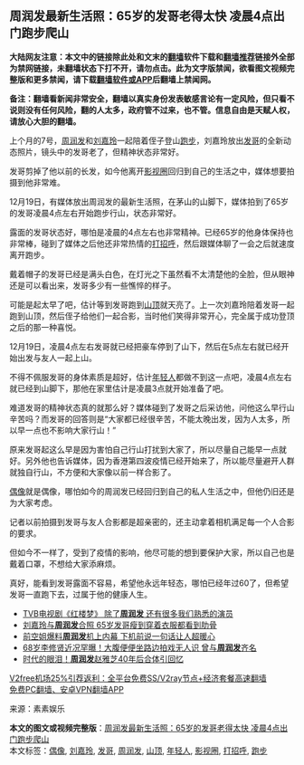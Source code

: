  <h2>周润发最新生活照：65岁的发哥老得太快 凌晨4点出门跑步爬山</h2> <p class="notice"><b>大陆网友注意：本文中的链接除此处和文末的<a href="https://github.com/bannedbook/fanqiang" >翻墙</a>软件下载和<a href="https://github.com/killgcd/justmysocks/blob/master/README.md">翻墙推荐</a>链接外全部为禁网链接，未翻墙状态下打不开，请勿点击。此为文字版禁闻，欲看图文视频完整版和更多禁闻，请下载<a href="https://github.com/bannedbook/fanqiang">翻墙软件或APP</a>后翻墙上禁闻网。</p><p>备注：翻墙看新闻非常安全，翻墙以真实身份发表敏感言论有一定风险，但只看不说则没有任何风险，翻的人太多，政府管不过来，也不管。信息自由是天赋人权，请放心大胆的翻墙。</b></p>  <div class="entry"> <p>上个月的7号，<a href="https://www.bannedbook.org/bnews/tag/%e5%91%a8%e6%b6%a6%e5%8f%91/" class="st_tag internal_tag" rel="tag" title="标签 周润发 下的日志">周润发</a>和<a href="https://www.bannedbook.org/bnews/tag/%e5%88%98%e5%98%89%e7%8e%b2/" class="st_tag internal_tag" rel="tag" title="标签 刘嘉玲 下的日志">刘嘉玲</a>一起陪着侄子登山<a href="https://www.bannedbook.org/bnews/tag/%E8%B7%91%E6%AD%A5/" class="st_tag internal_tag" rel="tag" title="标签 跑步 下的日志">跑步</a>，刘嘉玲放出<a href="https://www.bannedbook.org/bnews/tag/%E5%8F%91%E5%93%A5/" class="st_tag internal_tag" rel="tag" title="标签 发哥 下的日志">发哥</a>的全新动态照片，镜头中的发哥老了，但精神状态非常好。</p> <p>发哥剪掉了他以前的长发，如今他离开<a href="https://www.bannedbook.org/bnews/tag/%E5%BD%B1%E8%A7%86%E5%9C%88/" class="st_tag internal_tag" rel="tag" title="标签 影视圈 下的日志">影视圈</a>回归到自己的生活之中，媒体想要拍摄到他非常难。</p> <p>12月19日，有媒体放出周润发的最新生活照，在茅山的山脚下，媒体拍到了65岁的发哥凌晨4点左右开始跑步行山，状态非常好。</p> <p>露面的发哥状态好，哪怕是凌晨的4点左右也非常精神。已经65岁的他身体保持也非常棒，碰到了媒体之后他还非常热情的<a href="https://www.bannedbook.org/bnews/tag/%E6%89%93%E6%8B%9B%E5%91%BC/" class="st_tag internal_tag" rel="tag" title="标签 打招呼 下的日志">打招呼</a>，然后跟媒体聊了一会之后就速度离开跑步。</p> <p>戴着帽子的发哥已经是满头白色，在灯光之下虽然看不太清楚他的全脸，但从眼神还是可以看出来，发哥多少有一些憔悴的样子。</p>  <p>可能是起太早了吧，估计等到发哥跑到<a href="https://www.bannedbook.org/bnews/tag/%E5%B1%B1%E9%A1%B6/" class="st_tag internal_tag" rel="tag" title="标签 山顶 下的日志">山顶</a>就天亮了。上一次刘嘉玲陪着发哥一起跑到山顶，然后侄子给他们一起合影，当时他们笑得非常开心，完全属于成功登顶之后的那一种喜悦。</p> <p>12月19日，凌晨4点左右发哥就已经把豪车停到了山下，然后在5点左右就已经开始出发与友人一起上山。</p> <p>不得不佩服发哥的身体素质是超好，估计<a href="https://www.bannedbook.org/bnews/tag/%e5%b9%b4%e8%bd%bb%e4%ba%ba/" class="st_tag internal_tag" rel="tag" title="标签 年轻人 下的日志">年轻人</a>都做不到这一点吧，凌晨4点左右就已经到山脚下，那他在家里估计是凌晨3点就开始准备了吧。</p> <p>难道发哥的精神状态真的就那么好？媒体碰到了发哥之后采访他，问他这么早行山辛苦吗？而发哥的回答则是“大家都已经很辛苦，不能太晚出发，因为人太多，所以早一点也不影响大家行山！”</p> <p>原来发哥起这么早是因为害怕自己行山打扰到大家了，所以尽量自己能早一点就好。另外他也告诉媒体，因为香港第四波疫情已经开始来了，所以能尽量避开人群就独自行山，不方便和大家像以前一样合影了。</p>  <p><a href="https://www.bannedbook.org/bnews/tag/%e5%81%b6%e5%83%8f/" class="st_tag internal_tag" rel="tag" title="标签 偶像 下的日志">偶像</a>就是偶像，哪怕如今的周润发已经回归到自己的私人生活之中，但他仍旧还是为大家考虑。</p> <p>记者以前拍摄到发哥与友人合影都是超亲密的，还主动拿着相机满足每一个人合影的要求。</p> <p>但如今不一样了，受到了疫情的影响，他尽可能的想到要保护大家，所以自己也是戴着口罩，不想给大家添麻烦。</p> <p>真好，能看到发哥露面不容易，希望他永远年轻态，哪怕已经年过60了，但希望发哥一直跑下去，过属于他的健康人生。</p> <ul class='op-related-articles' title='相关阅读'> <li><a href='https://www.bannedbook.org/bnews/yule/20201202/1440421.html' target='_blank'>TVB电视剧《红楼梦》 除了<b>周润发</b> 还有很多我们熟悉的演员</a></li> <li><a href='https://www.bannedbook.org/bnews/yule/20201107/1427029.html' target='_blank'>刘嘉玲与<b>周润发</b>合照 65岁发哥瘦到穿着衣服都看到肋骨</a></li> <li><a href='https://www.bannedbook.org/bnews/yule/20201106/1426625.html' target='_blank'>前空姐爆料<b>周润发</b>机上内幕 下机前说一句话让人超暖心</a></li> <li><a href='https://www.bannedbook.org/bnews/yule/20201103/1424835.html' target='_blank'>68岁李修贤近况罕曝！大腹便便坐路边拍戏无人识 曾与<b>周润发</b>齐名</a></li> <li><a href='https://www.bannedbook.org/bnews/yule/20201026/1420178.html' target='_blank'>时代的眼泪！<b>周润发</b>赵雅芝40年后合体引回忆</a></li> </ul> <p class="texttj"> <a href="https://github.com/bannedbook/fanqiang/wiki/V2ray%E6%9C%BA%E5%9C%BA" target="_blank">V2free机场25%引荐返利：全平台免费SS/V2ray节点+经济套餐高速翻墙</a><br/> <a href="https://github.com/bannedbook/fanqiang/wiki/%E7%A6%81%E9%97%BB%E7%BD%91%E5%AE%89%E5%8D%93%E7%BF%BB%E5%A2%99%E6%96%B0%E9%97%BBAPP" target="_blank">免费PC翻墙、安卓VPN翻墙APP</a></p><p> 来源：素素娱乐 </p> <a name='sharetosocial'></a>       <div><b>本文的图文或视频完整版</b>：<a href='https://www.bannedbook.org/bnews/yule/20201219/1450867.html'>周润发最新生活照：65岁的发哥老得太快 凌晨4点出门跑步爬山</a></div>  </div><!--END ENTRY--> <div class="postfooter"> <div>本文标签：<a href="https://www.bannedbook.org/bnews/tag/%e5%81%b6%e5%83%8f/" rel="tag">偶像</a>, <a href="https://www.bannedbook.org/bnews/tag/%e5%88%98%e5%98%89%e7%8e%b2/" rel="tag">刘嘉玲</a>, <a href="https://www.bannedbook.org/bnews/tag/%E5%8F%91%E5%93%A5/" rel="tag">发哥</a>, <a href="https://www.bannedbook.org/bnews/tag/%e5%91%a8%e6%b6%a6%e5%8f%91/" rel="tag">周润发</a>, <a href="https://www.bannedbook.org/bnews/tag/%E5%B1%B1%E9%A1%B6/" rel="tag">山顶</a>, <a href="https://www.bannedbook.org/bnews/tag/%e5%b9%b4%e8%bd%bb%e4%ba%ba/" rel="tag">年轻人</a>, <a href="https://www.bannedbook.org/bnews/tag/%E5%BD%B1%E8%A7%86%E5%9C%88/" rel="tag">影视圈</a>, <a href="https://www.bannedbook.org/bnews/tag/%E6%89%93%E6%8B%9B%E5%91%BC/" rel="tag">打招呼</a>, <a href="https://www.bannedbook.org/bnews/tag/%E8%B7%91%E6%AD%A5/" rel="tag">跑步</a></div>  </div><!--END POSTFOOTER--> 